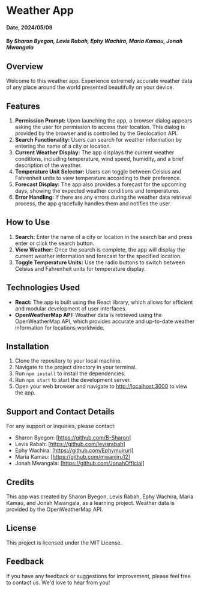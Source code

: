 # Weather App

#### Date, 2024/05/09

#### By *Sharon Byegon, Levis Rabah, Ephy Wachira, Maria Kamau, Jonah Mwangala*

## Overview
Welcome to this weather app. Experience extremely accurate weather data of any place around the world presented beautifully on your device.

## Features
1. **Permission Prompt:** Upon launching the app, a browser dialog appears asking the user for permission to access their location. This dialog is provided by the browser and is controlled by the Geolocation API.
2. **Search Functionality:** Users can search for weather information by entering the name of a city or location.
3. **Current Weather Display:** The app displays the current weather conditions, including temperature, wind speed, humidity, and a brief description of the weather.
4. **Temperature Unit Selector:** Users can toggle between Celsius and Fahrenheit units to view temperature according to their preference.
5. **Forecast Display:** The app also provides a forecast for the upcoming days, showing the expected weather conditions and temperatures.
6. **Error Handling:** If there are any errors during the weather data retrieval process, the app gracefully handles them and notifies the user.

## How to Use
1. **Search:** Enter the name of a city or location in the search bar and press enter or click the search button.
2. **View Weather:** Once the search is complete, the app will display the current weather information and forecast for the specified location.
3. **Toggle Temperature Units:** Use the radio buttons to switch between Celsius and Fahrenheit units for temperature display.

## Technologies Used
- **React:** The app is built using the React library, which allows for efficient and modular development of user interfaces.
- **OpenWeatherMap API:** Weather data is retrieved using the OpenWeatherMap API, which provides accurate and up-to-date weather information for locations worldwide.

## Installation
1. Clone the repository to your local machine.
2. Navigate to the project directory in your terminal.
3. Run `npm install` to install the dependencies.
4. Run `npm start` to start the development server.
5. Open your web browser and navigate to [http://localhost:3000](http://localhost:3000) to view the app.

## Support and Contact Details
For any support or inquiries, please contact:
- Sharon Byegon: [https://github.com/B-Sharon]
- Levis Rabah: [https://github.com/levisrabah]
- Ephy Wachira: [https://github.com/Ephymuiruri]
- Maria Kamau: [https://github.com/mwanjiru12]
- Jonah Mwangala: [https://github.com/JonahOfficial]

## Credits
This app was created by Sharon Byegon, Levis Rabah, Ephy Wachira, Maria Kamau, and Jonah Mwangala, as a learning project. Weather data is provided by the OpenWeatherMap API.

## License
This project is licensed under the MIT License.

## Feedback
If you have any feedback or suggestions for improvement, please feel free to contact us. We'd love to hear from you!
